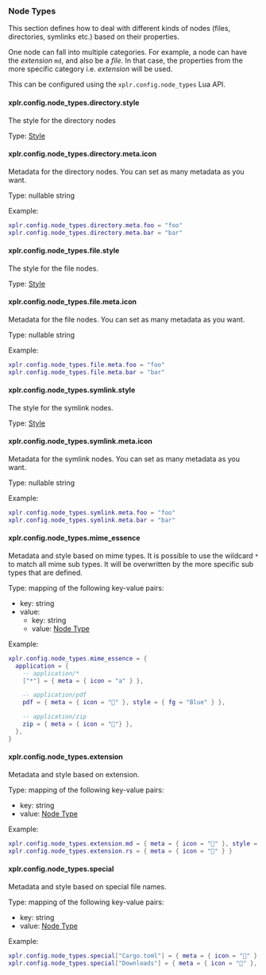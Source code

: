 ### Node Types

This section defines how to deal with different kinds of nodes (files,
directories, symlinks etc.) based on their properties.

One node can fall into multiple categories. For example, a node can have the
_extension_ `md`, and also be a _file_. In that case, the properties from
the more specific category i.e. _extension_ will be used.

This can be configured using the `xplr.config.node_types` Lua API.

#### xplr.config.node_types.directory.style

The style for the directory nodes

Type: [Style](https://xplr.dev/en/style)

#### xplr.config.node_types.directory.meta.icon

Metadata for the directory nodes.
You can set as many metadata as you want.

Type: nullable string

Example:

```lua
xplr.config.node_types.directory.meta.foo = "foo"
xplr.config.node_types.directory.meta.bar = "bar"
```

#### xplr.config.node_types.file.style

The style for the file nodes.

Type: [Style](https://xplr.dev/en/style)

#### xplr.config.node_types.file.meta.icon

Metadata for the file nodes.
You can set as many metadata as you want.

Type: nullable string

Example:

```lua
xplr.config.node_types.file.meta.foo = "foo"
xplr.config.node_types.file.meta.bar = "bar"
```

#### xplr.config.node_types.symlink.style

The style for the symlink nodes.

Type: [Style](https://xplr.dev/en/style)

#### xplr.config.node_types.symlink.meta.icon

Metadata for the symlink nodes.
You can set as many metadata as you want.

Type: nullable string

Example:

```lua
xplr.config.node_types.symlink.meta.foo = "foo"
xplr.config.node_types.symlink.meta.bar = "bar"
```

#### xplr.config.node_types.mime_essence

Metadata and style based on mime types.
It is possible to use the wildcard `*` to match all mime sub types. It will
be overwritten by the more specific sub types that are defined.

Type: mapping of the following key-value pairs:

- key: string
- value:
  - key: string
  - value: [Node Type](https://xplr.dev/en/node-type)

Example:

```lua
xplr.config.node_types.mime_essence = {
  application = {
    -- application/*
    ["*"] = { meta = { icon = "a" } },

    -- application/pdf
    pdf = { meta = { icon = "" }, style = { fg = "Blue" } },

    -- application/zip
    zip = { meta = { icon = ""} },
  },
}
```

#### xplr.config.node_types.extension

Metadata and style based on extension.

Type: mapping of the following key-value pairs:

- key: string
- value: [Node Type](https://xplr.dev/en/node-type)

Example:

```lua
xplr.config.node_types.extension.md = { meta = { icon = "" }, style = { fg = "Blue" } }
xplr.config.node_types.extension.rs = { meta = { icon = "🦀" } }
```

#### xplr.config.node_types.special

Metadata and style based on special file names.

Type: mapping of the following key-value pairs:

- key: string
- value: [Node Type](https://xplr.dev/en/node-type)

Example:

```lua
xplr.config.node_types.special["Cargo.toml"] = { meta = { icon = "" } }
xplr.config.node_types.special["Downloads"] = { meta = { icon = "" }, style = { fg = "Blue" } }
```
